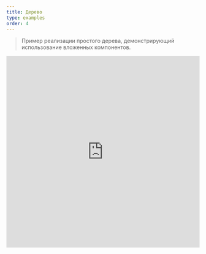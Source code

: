 ```yaml
---
title: Дерево
type: examples
order: 4
---
```


> Пример реализации простого дерева, демонстрирующий использование вложенных компонентов.

<iframe width="100%" height="500" src="https://jsfiddle.net/yyx990803/3p0j5sgy/embedded/result,html,js,css" allowfullscreen="allowfullscreen" frameborder="0"></iframe>
